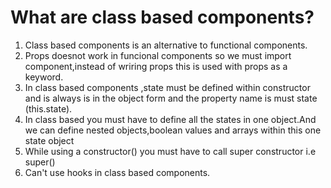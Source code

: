# What are class based components?
1) Class based components is an alternative to functional components.
2) Props doesnot work in funcional components so we must import component,instead of wriring props this is used with props as a keyword.
3) In class based components ,state must be defined within constructor and is always is in the object form and the property name is must state (this.state).
4) In class based you must have to define all the states in one object.And we can define nested objects,boolean values and arrays within this one state object
5) While using a constructor() you must have to call super constructor i.e super()
6) Can't use hooks in class based components.
